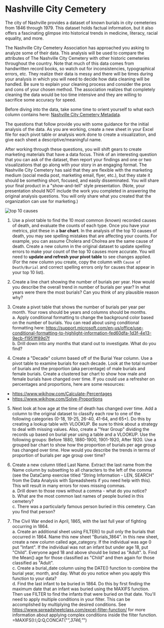 # Nashville City Cemetery

The city of Nashville provides a dataset of known burials in city cemeteries from 1846 through 1979. This dataset holds factual information, but it also offers a fascinating glimpse into historical trends in medicine, literacy, racial equality, and more.

The Nashville City Cemetery Association has approached you asking to analyze some of their data. This analysis will be used to compare the attributes of The Nashville City Cemetery with other historic cemeteries throughout the country. Note that much of this data comes from handwritten record books, so watch out for inconsistencies, typographical errors, etc. They realize their data is messy and there will be times during your analysis in which you will need to decide how data cleaning will be handled. Be sure to explain your cleaning process and consider the pros and cons of your chosen method. The association realizes that completely cleaning the data would be too time intensive and they are willing to sacrifice some accuracy for speed.

Before diving into the data, take some time to orient yourself to what each column contains here: [Nashville City Cemetery Metadata](https://data.nashville.gov/api/views/diwx-fgj7/files/963c111e-2e2a-4133-a807-2becd590feb2?download=true&filename=Historic-Nashville-City-Cemetery-Interments-1846-1979-Metadata-v2.pdf).

The questions that follow provide you with some guidance for the initial analysis of the data. As you are working, create a new sheet in your Excel file for each pivot table or analysis work done to create a visualization, and give each sheet a descriptive/meaningful name.

After working through these questions, you will shift gears to create marketing materials that have a data focus. Think of an interesting question that you can ask of the dataset, then report your findings and one or two visualizations that go along with your story in an engaging format. The Nashville City Cemetery has said that they are flexible with the marketing medium (social media post, marketing email, flyer, etc.), but they state it should be something short, focused, and easily disseminated. You will share your final product in a "show-and-tell" style presentation. (Note, your presentation should NOT include the work you completed in answering the original analysis questions. You will only share what you created that the organization can use for marketing.)

![top 10 causes](assets/top_10_death_causes.png)

1. Use a pivot table to find the 10 most common (known) recorded causes of death, and evaluate the counts of each type. Once you have your metrics, plot these in a **bar chart**. In the analysis of the top 10 causes of death, you may see spelling mistakes that are affecting your counts. For example, you can assume Cholera and Cholrea are the same cause of death. Create a new column in the original dataset to update spelling errors to make your count of the top 10 causes more accurate. You will need to **update and refresh your pivot table** to see changes applied. (For the new column you create, copy the column with `Cause of Death/Burial` and correct spelling errors only for causes that appear in your top 10 list).

2. Create a line chart showing the number of burials per year. How would you describe the overall trend in number of burials per year? In what years were there the most burials? Can you think of any plausible reason why?

3. Create a pivot table that shows the number of burials per year per month. Your rows should be years and columns should be months.   
a. Apply conditional formatting to change the background color based on the number of burials. You can read about using conditional formatting here: https://support.microsoft.com/en-us/office/use-conditional-formatting-to-highlight-information-fed60dfa-1d3f-4e13-9ecb-f1951ff89d7f  
b. Drill down into any months that stand out to investigate. What do you find?

4. Create a "Decade" column based off of the Burial Year column. Use a pivot table to examine burials for each decade. Look at the total number of burials and the proportion (aka percentage) of male burials and female burials. Create a clustered bar chart to show how male and female burials have changed over time. If you could use a refresher on percentages and proportions, here are some resources:  
* https://www.wikihow.com/Calculate-Percentages
* https://www.wikihow.com/Solve-Proportions

5. Next look at how age at the time of death has changed over time. Add a column to the original dataset to classify each row to one of the following categories (0-18, 19-25, 26-40, 41-64, and 65+). Do this by creating a lookup table with VLOOKUP. Be sure to think about a strategy to deal with missing values. Also, create a "Year Group" dividing the records up based on burial year using a table and a VLOOKUP. Use the following groups: Before 1880, 1880-1900, 1901-1920, After 1920. Use a grouped bar chart to show how the proportion of burials per age group has changed over time. How would you describe the trends in terms of proportion of burials per age group over time?

6. Create a new column titled Last Name. Extract the last name from the Name column by subsetting to all characters to the left of the comma (see the DataCamp exercise titled "String Information - LEN, SEARCH" from the Data Analysis with Spreadsheets if you need help with this). This will result in many errors for rows missing commas.   
    a.  Drill down to those rows without a comma - what do you notice?  
    b.  What are the most common last names of people buried in this cemetery?  
    c.  There was a particularly famous person buried in this cemetery. Can you find that person?

7. The Civil War ended in April, 1865, with the last full year of fighting occurring in 1864.  
    a. Create an additional sheet using FILTER() to pull only the burials that occurred in 1864. Name this new sheet "Burials_1864". In this new sheet, create a new column called age_category. If the individual was age 0 put "Infant". If the individual was not an infant but under age 18, put "Child". Everyone aged 18 and above should be listed as "Adult".
    b.  Find the Mean() age for those classified as "Child" and then again for those classified as "Adult".  
    c.  Create a burial_date column using the DATE() function to combine the burial year, month, and day. What do you notice when you apply this function to your data?   
    d.  Find the last infant to be buried in 1864. Do this by first finding the maximum date that an infant was buried using the MAXIFS function. Then use FILTER to find the infants that were buried on that date. You'll need to apply multiple conditions in your filter. This can be accomplished by multiplying the desired conditions. See https://www.spreadsheetclass.com/excel-filter-function/ for more information about applying complex conditions inside the filter function.
=MAXIFS(I:I,Q:Q,CONCAT("*",3746,"*")
